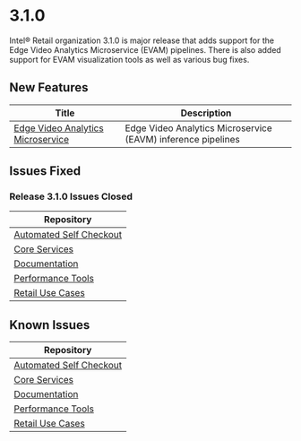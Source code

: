 # 3.1.0

Intel® Retail organization 3.1.0 is major release that adds support for the Edge Video Analytics Microservice (EVAM) pipelines. There is also added support for EVAM visualization tools as well as various bug fixes.

## New Features

| Title                                                                                                           | Description                                                                 |
|-----------------------------------------------------------------------------------------------------------------|-----------------------------------------------------------------------------|
|[Edge Video Analytics Microservice](https://www.intel.com/content/www/us/en/content-details/747262/edge-video-analytics-microservice-on-intel-smart-edge-open-developer-experience-kit.html)| Edge Video Analytics Microservice (EAVM) inference pipelines |

## Issues Fixed

### Release 3.1.0 Issues Closed

| Repository                                                                                                           |
|-----------------------------------------------------------------------------------------------------------------|
|[Automated Self Checkout](https://github.com/intel-retail/automated-self-checkout/issues?q=is%3Aissue+is%3Aclosed++label%3A3.1+) |
|[Core Services](https://github.com/intel-retail/core-services/issues?q=is%3Aissue+is%3Aclosed++label%3A3.1+) |
|[Documentation](https://github.com/intel-retail/documentation/issues?q=is%3Aissue+is%3Aclosed++label%3A3.1+) |
|[Performance Tools](https://github.com/intel-retail/performance-tools/issues?q=is%3Aissue+is%3Aclosed++label%3A3.1+) |
|[Retail Use Cases](https://github.com/intel-retail/retail-use-cases/issues?q=is%3Aissue+is%3Aclosed++label%3A3.1+) |

## Known Issues

Repository                                                                                                           |
|-----------------------------------------------------------------------------------------------------------------|
|[Automated Self Checkout](https://github.com/intel-retail/automated-self-checkout/issues?q=is%3Aissue+is%3Aopen) |
|[Core Services](https://github.com/intel-retail/core-services/issues?q=is%3Aissue+is%3Aopen) |
|[Documentation](https://github.com/intel-retail/documentation/issues?q=is%3Aissue+is%3Aopen) |
|[Performance Tools](https://github.com/intel-retail/performance-tools/issues?q=is%3Aissue+is%3Aopen) |
|[Retail Use Cases](https://github.com/intel-retail/retail-use-cases/issues?q=is%3Aissue+is%3Aopen) |
